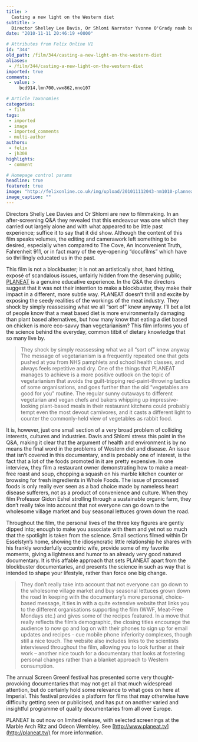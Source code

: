 ```yaml
---
title: >
  Casting a new light on the Western diet
subtitle: >
  Director Shelley Lee Davis, Or Shlomi Narrator Yvonne O'Grady noah baker
date: "2010-11-11 20:46:19 +0000"

# Attributes from Felix Online V1
id: "344"
old_path: /film/344/casting-a-new-light-on-the-western-diet
aliases:
 - /film/344/casting-a-new-light-on-the-western-diet
imported: true
comments:
 - value: >
     bcd914,lmn700,vwx862,mno107

# Article Taxonomies
categories:
 - film
tags:
 - imported
 - image
 - imported_comments
 - multi-author
authors:
 - felix
 - jh308
highlights:
 - comment

# Homepage control params
headline: true
featured: true
image: "http://felixonline.co.uk/img/upload/201011112043-nm1010-planneat.jpg"
image_caption: ""
---
```


Directors Shelly Lee Davies and Or Shlomi are new to filmmaking. In an after-screening Q&A they revealed that this endeavour was one which they carried out largely alone and with what appeared to be little past experience; suffice it to say that it did show. Although the content of this film speaks volumes, the editing and camerawork left something to be desired, especially when compared to The Cove, An Inconvenient Truth, Fahrenheit 911, or in fact many of the eye-opening “docufilms” which have so thrillingly educated us in the past.

This film is not a blockbuster; it is not an artistically shot, hard hitting, exposé of scandalous issues, unfairly hidden from the deserving public; [PLANEAT](http://planeat.tv/) is a genuine educative experience. In the Q&A the directors suggest that it was not their intention to make a blockbuster, they make their impact in a different, more subtle way. PLANEAT doesn’t thrill and excite by exposing the seedy realities of the workings of the meat industry. They shock by simply reassessing what we all “sort of” knew anyway. I’ll bet a lot of people know that a meat based diet is more environmentally damaging than plant based alternatives, but how many know that eating a diet based on chicken is more eco-savvy than vegetarianism? This film informs you of the science behind the everyday, common titbit of dietary knowledge that so many live by.
> They shock by simply reassessing what we all “sort of” knew anyway
The message of vegetarianism is a frequently repeated one that gets pushed at you from NHS pamphlets and school health classes, and always feels repetitive and dry. One of the things that PLANEAT manages to achieve is a more positive outlook on the topic of vegetarianism that avoids the guilt-tripping red-paint-throwing tactics of some organisations, and goes further than the old “vegetables are good for you” routine. The regular sunny cutaways to different vegetarian and vegan chefs and bakers whipping up impressive-looking plant-based meals in their restaurant kitchens could probably tempt even the most devout carnivores, and it casts a different light to counter the commonly-held view of vegetables as rabbit food.

It is, however, just one small section of a very broad problem of colliding interests, cultures and industries. Davis and Shlomi stress this point in the Q&A, making it clear that the argument of health and environment is by no means the final word in the problems of Western diet and disease. An issue that isn’t covered in this documentary, and is probably one of interest, is the fact that a lot of the foods promoted in it are pretty expensive. In one interview, they film a restaurant owner demonstrating how to make a meat-free roast and soup, chopping a squash on his marble kitchen counter or browsing for fresh ingredients in Whole Foods. The issue of processed foods is only really ever seen as a bad choice made by nameless heart disease sufferers, not as a product of convenience and culture. When they film Professor Gidon Eshel strolling through a sustainable organic farm, they don’t really take into account that not everyone can go down to the wholesome village market and buy seasonal lettuces grown down the road.

Throughout the film, the personal lives of the three key figures are gently dipped into; enough to make you associate with them and yet not so much that the spotlight is taken from the science. Small sections filmed within Dr Esselstyn’s home, showing the idiosyncratic little relationship he shares with his frankly wonderfully eccentric wife, provide some of my favorite moments, giving a lightness and humor to an already very good natured documentary. It is this affable approach that sets PLANEAT apart from the blockbuster documentaries, and presents the science in such as way that is intended to shape your lifestyle, rather than force one big change.
> They don’t really take into account that not everyone can go down to the wholesome village market and buy seasonal lettuces grown down the road
In keeping with the documentary’s more personal, choice-based message, it ties in with a quite extensive website that links you to the different organisations supporting the film (WWF, Meat-Free Mondays etc.) and gives some of the recipes featured. In a move that really reflects the film’s demographic, the closing titles encourage the audience to now go and log on with their phones to sign up for email updates and recipes - cue mobile phone inferiority complexes, though still a nice touch. The website also includes links to the scientists interviewed throughout the film, allowing you to look further at their work – another nice touch for a documentary that looks at fostering personal changes rather than a blanket approach to Western consumption.

The annual Screen Green! festival has presented some very thought-provoking documentaries that may not get all that much widespread attention, but do certainly hold some relevance to what goes on here at Imperial. This festival provides a platform for films that may otherwise have difficulty getting seen or publicised, and has put on another varied and insightful programme of quality documentaries from all over Europe.

PLANEAT is out now on limited release, with selected screenings at the Marble Arch Ritz and Odeon Wembley. See [http://www.planeat.tv](http://planeat.tv/) for more information.
